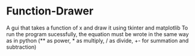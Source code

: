 # Function-Drawer
A gui that takes a function of x and draw it using tkinter and matplotlib 
To run the program sucessfully, the equation must be wrote in the same way as in python (** as power, * as multiply, / as divide, +- for summation and subtraction)
